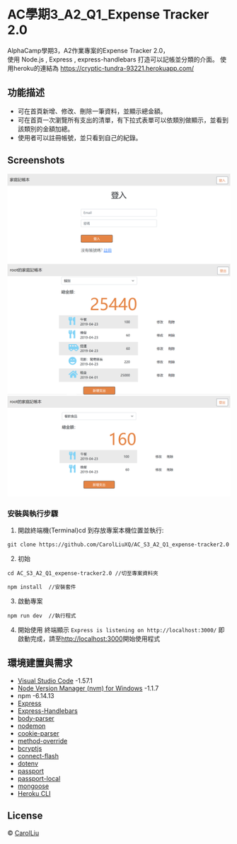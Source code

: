 # AC學期3_A2_Q1_Expense Tracker 2.0

AlphaCamp學期3，A2作業專案的Expense Tracker 2.0，  
使用 Node.js , Express , express-handlebars 打造可以記帳並分類的介面。
使用heroku的連結為 https://cryptic-tundra-93221.herokuapp.com/

## 功能描述

- 可在首頁新增、修改、刪除一筆資料，並顯示總金額。
- 可在首頁一次瀏覽所有支出的清單，有下拉式表單可以依類別做顯示，並看到該類別的金額加總。
- 使用者可以註冊帳號，並只看到自己的紀錄。

## Screenshots

![登入畫面](./login.PNG)
![首頁](./homepage.PNG)
![篩選類別](./filter.PNG)


### 安裝與執行步驟

1. 開啟終端機(Terminal)cd 到存放專案本機位置並執行:

```
git clone https://github.com/CarolLiuXQ/AC_S3_A2_Q1_expense-tracker2.0
```

2. 初始

```
cd AC_S3_A2_Q1_expense-tracker2.0 //切至專案資料夾
```

```
npm install  //安裝套件
```

3. 啟動專案

```
npm run dev  //執行程式
```

4. 開始使用
終端顯示 `Express is listening on http://localhost:3000/` 即啟動完成，請至[http://localhost:3000](http://localhost:3000)開始使用程式



## 環境建置與需求

- [Visual Studio Code](https://visualstudio.microsoft.com/zh-hant/) -1.57.1
- [Node Version Manager (nvm) for Windows](https://github.com/coreybutler/nvm-windows/releases) -1.1.7
- npm -6.14.13
- [Express](https://www.npmjs.com/package/express)
- [Express-Handlebars](https://www.npmjs.com/package/express-handlebars)
- [body-parser](https://www.npmjs.com/package/body-parser)
- [nodemon](https://www.npmjs.com/package/nodemon)
- [cookie-parser](https://www.npmjs.com/package/cookie-parser)
- [method-override](https://www.npmjs.com/package/method-override)
- [bcryptjs](https://www.npmjs.com/package/bcryptjs)
- [connect-flash](https://www.npmjs.com/package/connect-flash)
- [dotenv](https://www.npmjs.com/package/dotenv)
- [passport](https://www.npmjs.com/package/passport)
- [passport-local](https://www.npmjs.com/package/passport-local)
- [mongoose](https://www.npmjs.com/package/mongoose)
- [Heroku CLI](https://devcenter.heroku.com/articles/heroku-cli)


## License
© [CarolLiu](https://github.com/CarolLiuXQ/)
